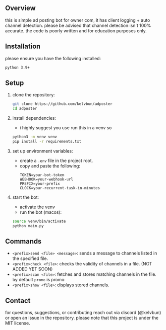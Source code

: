 ## Overview
this is simple ad posting bot for owner com, it has client logging + auto channel detection. please be advised that channel detection isn't 100% accurate. the code is poorly written and for education purposes only. 

## Installation
please ensure you have the following installed:
```sh
python 3.9+
```

## Setup
1. clone the repository:
   ```sh
   git clone https://github.com/kelvbun/adposter
   cd adposter
   ```
2. install dependencies:
   - i highly suggest you use run this in a venv so
   ```sh
   python3 -m venv venv
   pip install -r requirements.txt
   ```
3. set up environment variables:
   - create a `.env` file in the project root.
   - copy and paste the following:
     ```
     TOKEN=your-bot-token
     WEBHOOK=your-webhook-url
     PREFIX=your-prefix
     CLOCK=your-recurrent-task-in-minutes
     ```

4. start the bot:
   - activate the venv
   - run the bot (macos): 
   ```sh
   source venv/bin/activate 
   python main.py
   ```

## Commands
- `<prefix>send <file> <message>`: sends a message to channels listed in the specified file.
- `<prefix>check <file>`: checks the validity of channels in a file. (NOT ADDED YET SOON)
- `<prefix>scan <file>`: fetches and stores matching channels in the file. by default `promo` is promo
- `<prefix>show <file>`: displays stored channels.

## Contact
for questions, suggestions, or contributing reach out via discord (@kelvbun) or open an issue in the repository. please note that this project is under the MIT license.
